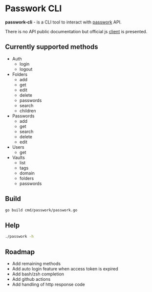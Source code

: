 # Passwork CLI

**passwork-cli** - is a CLI tool to interact with [passwork](<https://passwork.me>) API.

There is no API public documentation but official js [client](<https://github.com/passwork-me/js-connector/tree/main/src/rest-modules>) is presented.

## Currently supported methods

* Auth
  * login
  * logout
* Folders
  * add
  * get
  * edit
  * delete
  * passwords
  * search
  * children
* Passwords
  * add
  * get
  * search
  * delete
  * edit
* Users
  * get
* Vaults
  * list
  * tags
  * domain
  * folders
  * passwords

## Build

```bash
go build cmd/passwork/passwork.go 
```

## Help

```bash
./passwork -h
```

## Roadmap

* Add remaining methods
* Add auto login feature when access token is expired
* Add bash/zsh completion
* Add github actions
* Add handling of http response code
